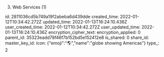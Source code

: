 3. Web Services (1)

id: 2811036cd5b749a19f2abeba6d439dde
created_time: 2022-01-12T10:34:42.272Z
updated_time: 2022-01-13T16:24:10.436Z
user_created_time: 2022-01-12T10:34:42.272Z
user_updated_time: 2022-01-13T16:24:10.436Z
encryption_cipher_text: 
encryption_applied: 0
parent_id: 35323eadd78f46f7b152bd5e152412e8
is_shared: 0
share_id: 
master_key_id: 
icon: {"emoji":"🌎","name":"globe showing Americas"}
type_: 2